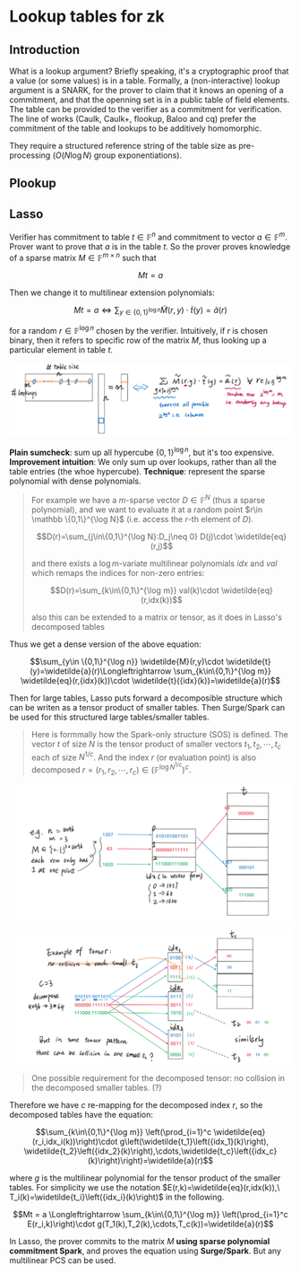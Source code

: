 # Lookup tables for zk
## Introduction

What is a lookup argument? Briefly speaking, it's a cryptographic proof that a value (or some values) is in a table. Formally, a (non-interactive) lookup argument is a SNARK, for the prover to claim that it knows an opening of a commitment, and that the openning set is in a public table of field elements. The table can be provided to the verifier as a commitment for verification. 
The line of works (Caulk, Caulk+, flookup, Baloo and cq) prefer the commitment of the table and lookups to be additively homomorphic. 

They require a structured reference string of the table size as pre-processing ($O(N\log N)$ group exponentiations).
## Plookup

## Lasso
Verifier has commitment to table $t\in \mathbb{F}^n$ and commitment to vector $a\in \mathbb{F}^m$. Prover want to prove that $a$ is in the table $t$. So the prover proves knowledge of a sparse matrix $M\in \mathbb{F}^{m\times n}$ such that 

$$Mt=a$$

Then we change it to multilinear extension polynomials:

$$Mt=a\Longleftrightarrow \sum_{y\in \{0,1\}^{\log n}} \widetilde{M}(r,y)\cdot \widetilde{t}(y)=\widetilde{a}(r)$$

for a random $r\in \mathbb{F}^{\log n}$ chosen by the verifier. Intuitively, if $r$ is chosen binary, then it refers to specific row of the matrix $M$, thus looking up a particular element in table $t$.

![from matrix-vector to multilinear extension](/assets/blogs/mt_a_extension.png)

**Plain sumcheck**: sum up all hypercube $\{0,1\}^{\log n}$, but it's too expensive. 
**Improvement intuition**: We only sum up over lookups, rather than all the table entries (the whoe hypercube).
**Technique**: represent the sparse polynomial with dense polynomials.

> For example we have a $m$-sparse vector $D\in \mathbb F^N$ (thus a sparse polynomial), and we want to evaluate it at a random point $r\in \mathbb \{0,1\}^{\log N}$ (i.e. access the $r$-th element of $D$).
>
> $$D(r)=\sum_{j\in\{0,1\}^{\log N}:D_j\neq 0} D(j)\cdot \widetilde{eq}(r,j)$$
>
>and there exists a $\log m$-variate multilinear polynomials $idx$ and $val$ which remaps the indices for non-zero entries:
>
> $$D(r)=\sum_{k\in\{0,1\}^{\log m}} val(k)\cdot \widetilde{eq}(r,idx(k))$$
>
> also this can be extended to a matrix or tensor, as it does in Lasso's decomposed tables

Thus we get a dense version of the above equation:

$$\sum_{y\in \{0,1\}^{\log n}} \widetilde{M}(r,y)\cdot \widetilde{t}(y)=\widetilde{a}(r)\Longleftrightarrow \sum_{k\in\{0,1\}^{\log m}} \widetilde{eq}(r,{idx}(k))\cdot \widetilde{t}({idx}(k))=\widetilde{a}(r)$$

Then for large tables, Lasso puts forward a decomposible structure which can be writen as a tensor product of smaller tables. Then Surge/Spark can be used for this structured large tables/smaller tables.

> Here is formmally how the Spark-only structure (SOS) is defined. The vector $t$ of size $N$ is the tensor product of smaller vectors $t_1,t_2,\cdots,t_c$ each of size $N^{1/c}$. And the index $r$ (or evaluation point) is also decomposed $r=(r_1,r_2,\cdots,r_c)\in \left(\mathbb F^{\log N^{1/c}}\right)^c$.

![large structured lookup table](/assets/blogs/whole_sos_lookup.png)

![decomposed small lookup tables](/assets/blogs/decomposed_tables.png)

> One possible requirement for the decomposed tensor: no collision in the decomposed smaller tables. (?)

Therefore we have $c$ re-mapping for the decomposed index $r$, so the decomposed tables have the equation:

$$\sum_{k\in\{0,1\}^{\log m}} \left(\prod_{i=1}^c \widetilde{eq}(r_i,idx_i(k))\right)\cdot g\left(\widetilde{t_1}\left({idx_1}(k)\right), \widetilde{t_2}\left({idx_2}(k)\right),\cdots,\widetilde{t_c}\left({idx_c}(k)\right)\right)=\widetilde{a}(r)$$

where $g$ is the multilinear polynomial for the tensor product of the smaller tables.
For simplicity we use the notation $E(r,k)=\widetilde{eq}(r,idx(k)),\ T_i(k)=\widetilde{t_i}\left({idx_i}(k)\right)$ in the following.

$$Mt = a \Longleftrightarrow \sum_{k\in\{0,1\}^{\log m}} \left(\prod_{i=1}^c E(r_i,k)\right)\cdot g(T_1(k),T_2(k),\cdots,T_c(k))=\widetilde{a}(r)$$

In Lasso, the prover commits to the matrix $M$ **using sparse polynomial commitment Spark**, and proves the equation using **Surge/Spark**. But any multilinear PCS can be used.